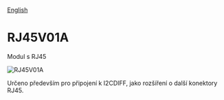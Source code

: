 
[English](./README.md)
<!--- module --->
# RJ45V01A
<!--- Emodule --->

<!--- subtitle --->Modul s RJ45<!--- Esubtitle --->

![RJ45V01A](/doc/img/RJ45V01A_top_big.jpg)

<!--- description --->Určeno především pro připojení k I2CDIFF, jako rozšíření o další konektory RJ45.<!--- Edescription --->
            